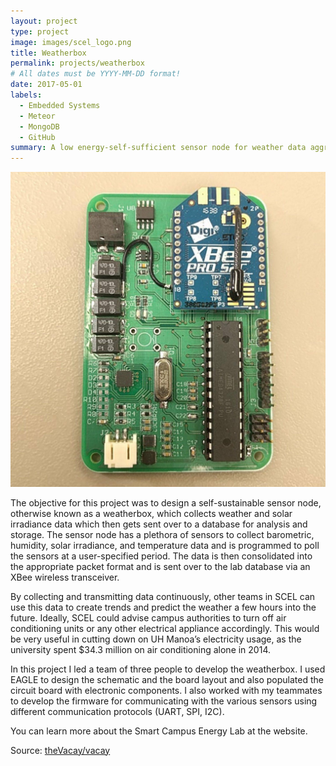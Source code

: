 ```yaml
---
layout: project
type: project
image: images/scel_logo.png
title: Weatherbox
permalink: projects/weatherbox
# All dates must be YYYY-MM-DD format!
date: 2017-05-01
labels:
  - Embedded Systems
  - Meteor
  - MongoDB
  - GitHub
summary: A low energy-self-sufficient sensor node for weather data aggregation.
---
```


<img class="ui medium right floated rounded image" src="../images/weatherbox_PCB.jpg">

The objective for this project was to design a self-sustainable sensor node, otherwise known as a weatherbox, which collects weather and solar irradiance data which then gets sent over to a database for analysis and storage.  The sensor node has a plethora of sensors to collect barometric, humidity, solar irradiance, and temperature data and is programmed to poll the sensors at a user-specified period. The data is then consolidated into the appropriate packet format and is sent over to the lab database via an XBee wireless transceiver.

By collecting and transmitting data continuously, other teams in SCEL can use this data to create trends and predict the weather a few hours into the future. Ideally, SCEL could advise campus authorities to turn off air conditioning units or any other electrical appliance accordingly. This would be very useful in cutting down on UH Manoa’s electricity usage, as the university spent $34.3 million on air conditioning alone in 2014.

In this project I led a team of three people to develop the weatherbox. I used EAGLE to design the schematic and the board layout and also populated the circuit board with electronic components. I also worked with my teammates to develop the firmware for communicating with the various sensors using different communication protocols (UART, SPI, I2C).

You can learn more about the Smart Campus Energy Lab at the website.

Source: <a href="https://github.com/theVacay/vacay"><i class="large github icon"></i>theVacay/vacay</a>
